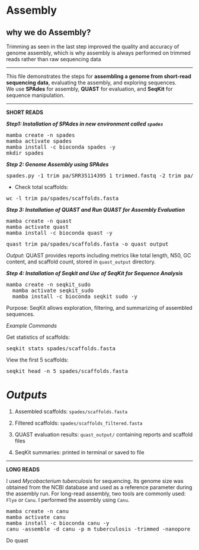 # Assembly

## **why we do Assembly?**
Trimming as seen in the last step improved the quality and accuracy of genome assembly, which is why assembly is always performed on trimmed reads rather than raw sequencing data

---

This file demonstrates the steps for **assembling a genome from short-read sequencing data**, evaluating the assembly, and exploring sequences.  
We use **SPAdes** for assembly, **QUAST** for evaluation, and **SeqKit** for sequence manipulation.

---

**SHORT READS**

***Step1: Installation of SPAdes in new environment called `spades`***
<pre>mamba create -n spades
mamba activate spades
mamba install -c bioconda spades -y
mkdir spades
</pre>

***Step 2: Genome Assembly using SPAdes***
<pre>spades.py -1 trim_pa/SRR35114395_1_trimmed.fastq -2 trim_pa/SRR35114395_2_trimmed.fastq -o spades --threads 4 --memory 16 </pre>

- Check total scaffolds:
<pre>wc -l trim_pa/spades/scaffolds.fasta</pre>

***Step 3: Installation of QUAST and Run QUAST for Assembly Evaluation***

<pre>mamba create -n quast
mamba activate quast
mamba install -c bioconda quast -y</pre>

<pre>quast trim_pa/spades/scaffolds.fasta -o quast_output</pre>


*Output*: QUAST provides reports including metrics like total length, N50, GC content, and scaffold count, stored in `quast_output` directory.

***Step 4: Installation of Seqkit and Use of SeqKit for Sequence Analysis***
<pre>mamba create -n seqkit_sudo 
  mamba activate seqkit_sudo
  mamba install -c bioconda seqkit sudo -y</pre>

Purpose: SeqKit allows exploration, filtering, and summarizing of assembled sequences.

*Example Commands*

Get statistics of scaffolds:
<pre>seqkit stats spades/scaffolds.fasta </pre>


View the first 5 scaffolds:
<pre>seqkit head -n 5 spades/scaffolds.fasta </pre>




# *Outputs*

1. Assembled scaffolds: `spades/scaffolds.fasta`

2. Filtered scaffolds: `spades/scaffolds_filtered.fasta`

3. QUAST evaluation results: `quast_output/` containing reports and scaffold files

4. SeqKit summaries: printed in terminal or saved to file

---

**LONG READS**

I used *Mycobacterium tuberculosis* for sequencing. Its genome size was obtained from the NCBI database and used as a reference parameter during the assembly run. For long-read assembly, two tools are commonly used: `Flye` or `Canu`. I performed the assembly using `Canu`.

<pre>mamba create -n canu
mamba activate canu
mamba install -c bioconda canu -y
canu -assemble -d canu -p m_tuberculosis -trimmed -nanopore SRR.filtered.fastq.gz -genomeSize=4.4m</pre>
Do quast

